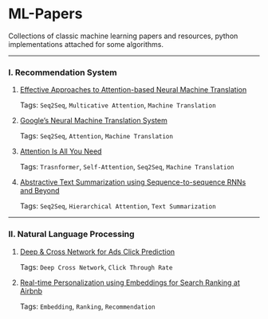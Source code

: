 # ML-Papers
 
Collections of classic machine learning papers and resources, python implementations attached for some algorithms.

---

### I. Recommendation System

1. [Effective Approaches to Attention-based Neural Machine Translation](https://github.com/ywu94/ML-Papers/blob/master/I.%20Natural%20Language%20Processing/1.%20Effective%20Approaches%20to%20Attention-based%20Neural%20Machine%20Translation/Effective%20Approaches%20to%20Attention-based%20Neural%20Machine%20Translation.pdf)

   Tags: `Seq2Seq`, `Multicative Attention`, `Machine Translation`

2. [Google’s Neural Machine Translation System](https://github.com/ywu94/ML-Papers/blob/master/I.%20Natural%20Language%20Processing/2.%20Google%E2%80%99s%20Neural%20Machine%20Translation%20System/Google%E2%80%99s%20Neural%20Machine%20Translation%20System.pdf)

   Tags: `Seq2Seq`, `Attention`, `Machine Translation`

3. [Attention Is All You Need](https://github.com/ywu94/ML-Papers/blob/master/I.%20Natural%20Language%20Processing/3.%20Attention%20Is%20All%20You%20Need/Attention%20Is%20All%20You%20Need.pdf)

   Tags: `Trasnformer`, `Self-Attention`, `Seq2Seq`, `Machine Translation`

4. [Abstractive Text Summarization using Sequence-to-sequence RNNs and Beyond](https://github.com/ywu94/ML-Papers/blob/master/I.%20Natural%20Language%20Processing/4.%20Abstractive%20Text%20Summarization%20using%20Sequence-to-sequence%20RNNs%20and%20Beyond/Abstractive%20Text%20Summarization%20using%20Sequence-to-sequence%20RNNs%20and%20Beyond.pdf)

   Tags: `Seq2Seq`, `Hierarchical Attention`, `Text Summarization`
   
---

### II. Natural Language Processing

1. [Deep & Cross Network for Ads Click Prediction](https://github.com/ywu94/ML-Papers/blob/master/II.%20Recommendation%20System/1.%20Deep%20%26%20Cross%20Network%20for%20Ads%20Click%20Prediction/Deep%20%26%20Cross%20Network%20for%20Ads%20Click%20Prediction.pdf)

   Tags: `Deep Cross Network`, `Click Through Rate`

2. [Real-time Personalization using Embeddings for Search Ranking at Airbnb](https://github.com/ywu94/ML-Papers/blob/master/II.%20Recommendation%20System/2.%20Real-time%20Personalization%20using%20Embeddings%20for%20Search%20Ranking%20at%20Airbnb/Real-time%20Personalization%20using%20Embeddings%20for%20Search%20Ranking%20at%20Airbnb.pdf)

   Tags: `Embedding`, `Ranking`, `Recommendation`
